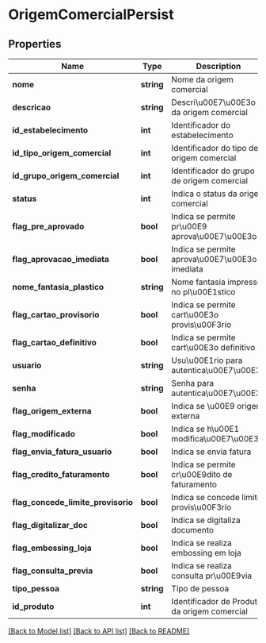 # OrigemComercialPersist

## Properties
Name | Type | Description | Notes
------------ | ------------- | ------------- | -------------
**nome** | **string** | Nome da origem comercial | [optional] 
**descricao** | **string** | Descri\u00E7\u00E3o da origem comercial | [optional] 
**id_estabelecimento** | **int** | Identificador do estabelecimento | [optional] 
**id_tipo_origem_comercial** | **int** | Identificador do tipo de origem comercial | [optional] 
**id_grupo_origem_comercial** | **int** | Identificador do grupo de origem comercial | [optional] 
**status** | **int** | Indica o status da origem comercial | [optional] 
**flag_pre_aprovado** | **bool** | Indica se permite pr\u00E9 aprova\u00E7\u00E3o | [optional] 
**flag_aprovacao_imediata** | **bool** | Indica se permite aprova\u00E7\u00E3o imediata | [optional] 
**nome_fantasia_plastico** | **string** | Nome fantasia impresso no pl\u00E1stico | [optional] 
**flag_cartao_provisorio** | **bool** | Indica se permite cart\u00E3o provis\u00F3rio | [optional] 
**flag_cartao_definitivo** | **bool** | Indica se permite cart\u00E3o definitivo | [optional] 
**usuario** | **string** | Usu\u00E1rio para autentica\u00E7\u00E3o | [optional] 
**senha** | **string** | Senha para autentica\u00E7\u00E3o | [optional] 
**flag_origem_externa** | **bool** | Indica se \u00E9 origem externa | [optional] 
**flag_modificado** | **bool** | Indica se h\u00E1 modifica\u00E7\u00E3o | [optional] 
**flag_envia_fatura_usuario** | **bool** | Indica se envia fatura | [optional] 
**flag_credito_faturamento** | **bool** | Indica se permite cr\u00E9dito de faturamento | [optional] 
**flag_concede_limite_provisorio** | **bool** | Indica se concede limite provis\u00F3rio | [optional] 
**flag_digitalizar_doc** | **bool** | Indica se digitaliza documento | [optional] 
**flag_embossing_loja** | **bool** | Indica se realiza embossing em loja | [optional] 
**flag_consulta_previa** | **bool** | Indica se realiza consulta pr\u00E9via | [optional] 
**tipo_pessoa** | **string** | Tipo de pessoa | [optional] 
**id_produto** | **int** | Identificador de Produto da origem comercial | [optional] 

[[Back to Model list]](../README.md#documentation-for-models) [[Back to API list]](../README.md#documentation-for-api-endpoints) [[Back to README]](../README.md)


